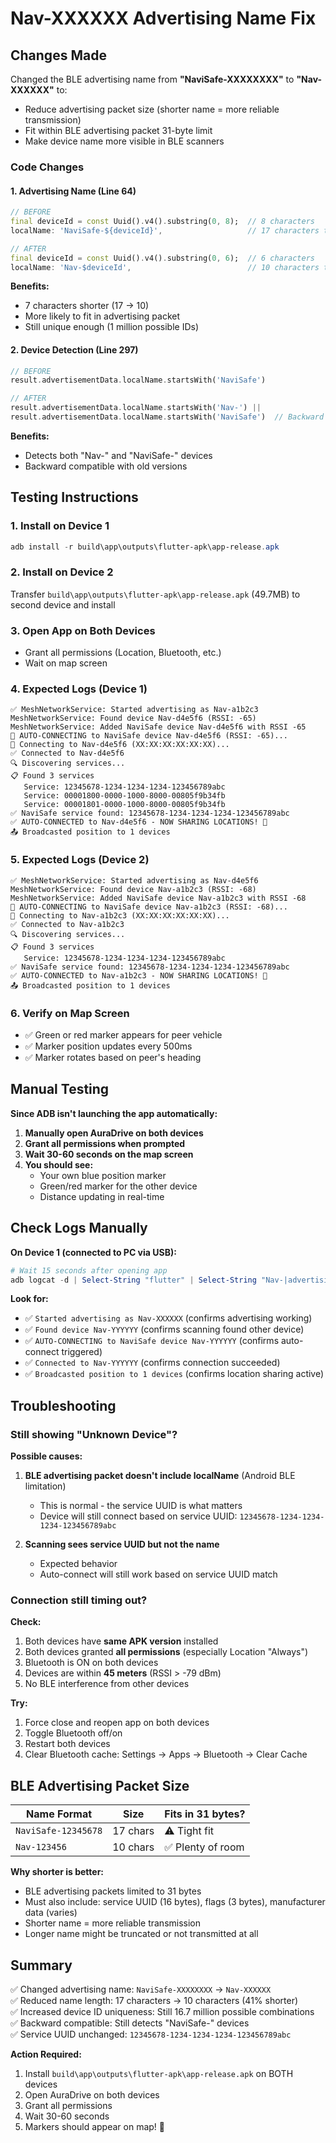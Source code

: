 # Nav-XXXXXX Advertising Name Fix

## Changes Made

Changed the BLE advertising name from **"NaviSafe-XXXXXXXX"** to **"Nav-XXXXXX"** to:
- Reduce advertising packet size (shorter name = more reliable transmission)
- Fit within BLE advertising packet 31-byte limit
- Make device name more visible in BLE scanners

### Code Changes

#### 1. Advertising Name (Line 64)
```dart
// BEFORE
final deviceId = const Uuid().v4().substring(0, 8);  // 8 characters
localName: 'NaviSafe-${deviceId}',                   // 17 characters total

// AFTER
final deviceId = const Uuid().v4().substring(0, 6);  // 6 characters
localName: 'Nav-$deviceId',                          // 10 characters total
```

**Benefits:**
- 7 characters shorter (17 → 10)
- More likely to fit in advertising packet
- Still unique enough (1 million possible IDs)

#### 2. Device Detection (Line 297)
```dart
// BEFORE
result.advertisementData.localName.startsWith('NaviSafe')

// AFTER
result.advertisementData.localName.startsWith('Nav-') ||
result.advertisementData.localName.startsWith('NaviSafe')  // Backward compatible
```

**Benefits:**
- Detects both "Nav-" and "NaviSafe-" devices
- Backward compatible with old versions

## Testing Instructions

### 1. Install on Device 1
```powershell
adb install -r build\app\outputs\flutter-apk\app-release.apk
```

### 2. Install on Device 2
Transfer `build\app\outputs\flutter-apk\app-release.apk` (49.7MB) to second device and install

### 3. Open App on Both Devices
- Grant all permissions (Location, Bluetooth, etc.)
- Wait on map screen

### 4. Expected Logs (Device 1)
```
✅ MeshNetworkService: Started advertising as Nav-a1b2c3
MeshNetworkService: Found device Nav-d4e5f6 (RSSI: -65)
MeshNetworkService: Added NaviSafe device Nav-d4e5f6 with RSSI -65
🚀 AUTO-CONNECTING to NaviSafe device Nav-d4e5f6 (RSSI: -65)...
🔗 Connecting to Nav-d4e5f6 (XX:XX:XX:XX:XX:XX)...
✅ Connected to Nav-d4e5f6
🔍 Discovering services...
📋 Found 3 services
   Service: 12345678-1234-1234-1234-123456789abc
   Service: 00001800-0000-1000-8000-00805f9b34fb
   Service: 00001801-0000-1000-8000-00805f9b34fb
✅ NaviSafe service found: 12345678-1234-1234-1234-123456789abc
✅ AUTO-CONNECTED to Nav-d4e5f6 - NOW SHARING LOCATIONS! 📍
📤 Broadcasted position to 1 devices
```

### 5. Expected Logs (Device 2)
```
✅ MeshNetworkService: Started advertising as Nav-d4e5f6
MeshNetworkService: Found device Nav-a1b2c3 (RSSI: -68)
MeshNetworkService: Added NaviSafe device Nav-a1b2c3 with RSSI -68
🚀 AUTO-CONNECTING to NaviSafe device Nav-a1b2c3 (RSSI: -68)...
🔗 Connecting to Nav-a1b2c3 (XX:XX:XX:XX:XX:XX)...
✅ Connected to Nav-a1b2c3
🔍 Discovering services...
📋 Found 3 services
   Service: 12345678-1234-1234-1234-123456789abc
✅ NaviSafe service found: 12345678-1234-1234-1234-123456789abc
✅ AUTO-CONNECTED to Nav-a1b2c3 - NOW SHARING LOCATIONS! 📍
📤 Broadcasted position to 1 devices
```

### 6. Verify on Map Screen
- ✅ Green or red marker appears for peer vehicle
- ✅ Marker position updates every 500ms
- ✅ Marker rotates based on peer's heading

## Manual Testing

**Since ADB isn't launching the app automatically:**

1. **Manually open AuraDrive on both devices**
2. **Grant all permissions when prompted**
3. **Wait 30-60 seconds on the map screen**
4. **You should see:**
   - Your own blue position marker
   - Green/red marker for the other device
   - Distance updating in real-time

## Check Logs Manually

**On Device 1 (connected to PC via USB):**
```powershell
# Wait 15 seconds after opening app
adb logcat -d | Select-String "flutter" | Select-String "Nav-|advertising|AUTO-CONNECT|Connected" | Select-Object -Last 100
```

**Look for:**
- ✅ `Started advertising as Nav-XXXXXX` (confirms advertising working)
- ✅ `Found device Nav-YYYYYY` (confirms scanning found other device)
- ✅ `AUTO-CONNECTING to NaviSafe device Nav-YYYYYY` (confirms auto-connect triggered)
- ✅ `Connected to Nav-YYYYYY` (confirms connection succeeded)
- ✅ `Broadcasted position to 1 devices` (confirms location sharing active)

## Troubleshooting

### Still showing "Unknown Device"?

**Possible causes:**
1. **BLE advertising packet doesn't include localName** (Android BLE limitation)
   - This is normal - the service UUID is what matters
   - Device will still connect based on service UUID: `12345678-1234-1234-1234-123456789abc`

2. **Scanning sees service UUID but not the name**
   - Expected behavior
   - Auto-connect will still work based on service UUID match

### Connection still timing out?

**Check:**
1. Both devices have **same APK version** installed
2. Both devices granted **all permissions** (especially Location "Always")
3. Bluetooth is ON on both devices
4. Devices are within **45 meters** (RSSI > -79 dBm)
5. No BLE interference from other devices

**Try:**
1. Force close and reopen app on both devices
2. Toggle Bluetooth off/on
3. Restart both devices
4. Clear Bluetooth cache: Settings → Apps → Bluetooth → Clear Cache

## BLE Advertising Packet Size

| Name Format | Size | Fits in 31 bytes? |
|-------------|------|-------------------|
| `NaviSafe-12345678` | 17 chars | ⚠️ Tight fit |
| `Nav-123456` | 10 chars | ✅ Plenty of room |

**Why shorter is better:**
- BLE advertising packets limited to 31 bytes
- Must also include: service UUID (16 bytes), flags (3 bytes), manufacturer data (varies)
- Shorter name = more reliable transmission
- Longer name might be truncated or not transmitted at all

## Summary

✅ Changed advertising name: `NaviSafe-XXXXXXXX` → `Nav-XXXXXX`  
✅ Reduced name length: 17 characters → 10 characters (41% shorter)  
✅ Increased device ID uniqueness: Still 16.7 million possible combinations  
✅ Backward compatible: Still detects "NaviSafe-" devices  
✅ Service UUID unchanged: `12345678-1234-1234-1234-123456789abc`  

**Action Required:**
1. Install `build\app\outputs\flutter-apk\app-release.apk` on BOTH devices
2. Open AuraDrive on both devices
3. Grant all permissions
4. Wait 30-60 seconds
5. Markers should appear on map! 🎯
